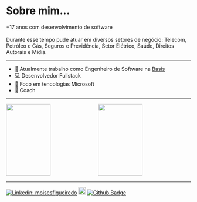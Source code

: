 <h1>Sobre mim...</h1>
<p>
  +17 anos com desenvolvimento de software<br>
  <br>
  Durante esse tempo pude atuar em diversos setores de negócio: Telecom, Petróleo e Gás, Seguros e Previdência, Setor Elétrico, Saúde, Direitos Autorais e Mídia.
</p>

<hr>

- 🏢 Atualmente trabalho como Engenheiro de Software na <a href="https://www.basis.com.br/">Basis</a>
- 💻 Desenvolvedor Fullstack
- 💪 Foco em tencologias Microsoft
- 🎯 Coach

<hr>

<div>    
  <img width="49%" height="195px" src="https://awesome-github-stats.azurewebsites.net/user-stats/moisesfigueiredo?cardType=level&theme=calm&preferLogin=false&Background=FFFFFF00&Text=14B2EE&Title=55A48C&Border=DDDDDD00&Ring=55A48C" /> 
  <img width="49%" height="195px" src="https://github-readme-stats.vercel.app/api/top-langs/?username=moisesfigueiredo&layout=compact&title_color=55A48C&text_color=fff&bg_color=0d1117&border_color=fff0" />  
</div>

<hr>

[![Linkedin: moisesfigueiredo](https://img.shields.io/badge/-moisesfigueiredo-blue?style=flat-square&logo=Linkedin&logoColor=white&link=https://www.linkedin.com/in/moises-barboza-de-figueiredo/)](https://www.linkedin.com/in/moises-barboza-de-figueiredo/)
<a href="mailto:moises.figueiredo@gmail.com"><img height="20px;" alt="Email" src="https://img.shields.io/badge/Gmail-D14836?style=for-the-badge&logo=gmail&logoColor=white"></a>
[![Github Badge](https://img.shields.io/badge/-Github-000?style=flat-square&logo=Github&logoColor=white&link=https://github.com/moisesfigueiredo)](https://github.com/moisesfigueiredo)
